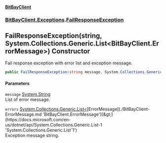 #### [BitBayClient](./index.md 'index')
### [BitBayClient.Exceptions](./BitBayClient-Exceptions.md 'BitBayClient.Exceptions').[FailResponseException](./BitBayClient-Exceptions-FailResponseException.md 'BitBayClient.Exceptions.FailResponseException')
## FailResponseException(string, System.Collections.Generic.List&lt;BitBayClient.ErrorMessage&gt;) Constructor
Fail response exception with error list and exception message.  
```csharp
public FailResponseException(string message, System.Collections.Generic.List<BitBayClient.ErrorMessage> errors);
```
#### Parameters
<a name='BitBayClient-Exceptions-FailResponseException-FailResponseException(string_System-Collections-Generic-List-BitBayClient-ErrorMessage-)-message'></a>
`message` [System.String](https://docs.microsoft.com/en-us/dotnet/api/System.String 'System.String')  
List of error message.  
  
<a name='BitBayClient-Exceptions-FailResponseException-FailResponseException(string_System-Collections-Generic-List-BitBayClient-ErrorMessage-)-errors'></a>
`errors` [System.Collections.Generic.List&lt;](https://docs.microsoft.com/en-us/dotnet/api/System.Collections.Generic.List-1 'System.Collections.Generic.List`1')[ErrorMessage](./BitBayClient-ErrorMessage.md 'BitBayClient.ErrorMessage')[&gt;](https://docs.microsoft.com/en-us/dotnet/api/System.Collections.Generic.List-1 'System.Collections.Generic.List`1')  
Exception message string.  
  
